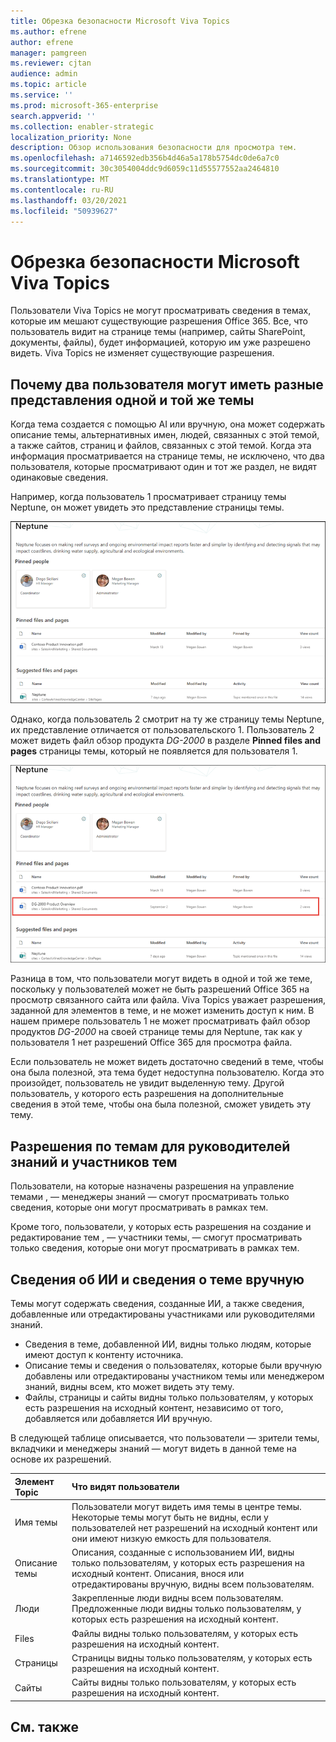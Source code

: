 ```yaml
---
title: Обрезка безопасности Microsoft Viva Topics
ms.author: efrene
author: efrene
manager: pamgreen
ms.reviewer: cjtan
audience: admin
ms.topic: article
ms.service: ''
ms.prod: microsoft-365-enterprise
search.appverid: ''
ms.collection: enabler-strategic
localization_priority: None
description: Обзор использования безопасности для просмотра тем.
ms.openlocfilehash: a7146592edb356b4d46a5a178b5754dc0de6a7c0
ms.sourcegitcommit: 30c3054004ddc9d6059c11d55577552aa2464810
ms.translationtype: MT
ms.contentlocale: ru-RU
ms.lasthandoff: 03/20/2021
ms.locfileid: "50939627"
---
```

# <a name="microsoft-viva-topics-security-trimming"></a>Обрезка безопасности Microsoft Viva Topics 

Пользователи Viva Topics не могут просматривать сведения в темах, которые им мешают существующие разрешения Office 365. Все, что пользователь видит на странице темы (например, сайты SharePoint, документы, файлы), будет информацией, которую им уже разрешено видеть. Viva Topics не изменяет существующие разрешения.

## <a name="why-two-users-may-have-different-views-of-the-same-topic"></a>Почему два пользователя могут иметь разные представления одной и той же темы

Когда тема создается с помощью AI или вручную, она может содержать описание темы, альтернативных имен, людей, связанных с этой темой, а также сайтов, страниц и файлов, связанных с этой темой. Когда эта информация просматривается на странице темы, не исключено, что два пользователя, которые просматривают один и тот же раздел, не видят одинаковые сведения.
  
Например, когда пользователь 1 просматривает страницу темы Neptune, он может увидеть это представление страницы темы.

![Тема Neptune для пользователя 1](../media/knowledge-management/user2-topic-view.png) </br> 

Однако, когда пользователь 2 смотрит на ту же страницу темы Neptune, их представление отличается от пользовательского 1.  Пользователь 2 может видеть файл обзор продукта *DG-2000* в разделе **Pinned files and pages** страницы темы, который не появляется для пользователя 1. 

![Тема Neptune для пользователя 2](../media/knowledge-management/user1-topic-view.png) </br> 

Разница в том, что пользователи могут видеть в одной и той же теме, поскольку у пользователей может не быть разрешений Office 365 на просмотр связанного сайта или файла.  Viva Topics уважает разрешения, заданной для элементов в теме, и не может изменить доступ к ним. В нашем примере пользователь 1 не может просматривать файл обзор продуктов *DG-2000* на своей странице темы для Neptune, так как у пользователя 1 нет разрешений Office 365 для просмотра файла.

Если пользователь не может видеть достаточно сведений в теме, чтобы она была полезной, эта тема будет недоступна пользователю. Когда это произойдет, пользователь не увидит выделенную тему. Другой пользователь, у которого есть разрешения на дополнительные сведения в этой теме, чтобы она была полезной, сможет увидеть эту тему.


## <a name="topic-permissions-for-knowledge-managers-and-topic-contributors"></a>Разрешения по темам для руководителей знаний и участников тем

Пользователи, на которые назначены разрешения на управление темами , — менеджеры знаний — смогут просматривать только сведения, которые они могут просматривать в рамках тем.

Кроме того, пользователи, у которых есть разрешения на создание и редактирование тем , — участники темы, — смогут просматривать только сведения, которые они могут просматривать в рамках тем. 


## <a name="ai-versus-manually-curated-topic-information"></a>Сведения об ИИ и сведения о теме вручную

Темы могут содержать сведения, созданные ИИ, а также сведения, добавленные или отредактированы участниками или руководителями знаний.

 - Сведения в теме, добавленной ИИ, видны только людям, которые имеют доступ к контенту источника.
 - Описание темы и сведения о пользователях, которые были вручную добавлены или отредактированы участником темы или менеджером знаний, видны всем, кто может видеть эту тему.
 - Файлы, страницы и сайты видны только пользователям, у которых есть разрешения на исходный контент, независимо от того, добавляется или добавляется ИИ вручную.

В следующей таблице описывается, что пользователи — зрители темы, вкладчики и менеджеры знаний — могут видеть в данной теме на основе их разрешений.

|Элемент Topic|Что видят пользователи|
|:---------|:------------------|
|Имя темы|Пользователи могут видеть имя темы в центре темы. Некоторые темы могут быть не видны, если у пользователей нет разрешений на исходный контент или они имеют низкую емкость для пользователя.|
|Описание темы|Описания, созданные с использованием ИИ, видны только пользователям, у которых есть разрешения на исходный контент. Описания, внося или отредактированы вручную, видны всем пользователям.|
|Люди|Закрепленные люди видны всем пользователям. Предложенные люди видны только пользователям, у которых есть разрешения на исходный контент.|
|Files|Файлы видны только пользователям, у которых есть разрешения на исходный контент.|
|Страницы|Страницы видны только пользователям, у которых есть разрешения на исходный контент.|
|Сайты|Сайты видны только пользователям, у которых есть разрешения на исходный контент.|




## <a name="see-also"></a>См. также

